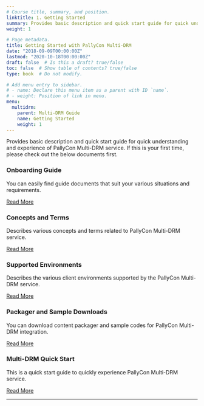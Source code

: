 ```yaml
---
# Course title, summary, and position.
linktitle: 1. Getting Started
summary: Provides basic description and quick start guide for quick understanding and experience of PallyCon Multi-DRM service.
weight: 1

# Page metadata.
title: Getting Started with PallyCon Multi-DRM
date: "2018-09-09T00:00:00Z"
lastmod: "2020-10-18T00:00:00Z"
draft: false  # Is this a draft? true/false
toc: false  # Show table of contents? true/false
type: book  # Do not modify.

# Add menu entry to sidebar.
# - name: Declare this menu item as a parent with ID `name`.
# - weight: Position of link in menu.
menu:
  multidrm:
    parent: Multi-DRM Guide
    name: Getting Started
    weight: 1
---
```


Provides basic description and quick start guide for quick understanding and experience of PallyCon Multi-DRM service. If this is your first time, please check out the below documents first.

<div class="row">
  <div class="col-sm-6">
    <div class="card">
      <div class="card-body">
        <h3 class="card-title">Onboarding Guide</h3>
        <p class="card-text">You can easily find guide documents that suit your various situations and requirements.</p>
        <a href="./multidrm-onboarding/" class="btn btn-primary">Read More</a>
      </div>
    </div>
  </div>
  <div class="col-sm-6">
    <div class="card">
      <div class="card-body">
        <h3 class="card-title">Concepts and Terms</h3>
        <p class="card-text">Describes various concepts and terms related to PallyCon Multi-DRM service.</p>
        <a href="./drm-concepts/" class="btn btn-primary">Read More</a>
      </div>
    </div>
  </div>
  <div class="col-sm-6">    
    <div class="card">
      <div class="card-body">
        <h3 class="card-title">Supported Environments</h3>
        <p class="card-text">Describes the various client environments supported by the PallyCon Multi-DRM service.</p>
        <a href="./supported-env/" class="btn btn-primary">Read More</a>
      </div>
    </div>
  </div>
  <div class="col-sm-6">  
    <div class="card">
      <div class="card-body">
        <h3 class="card-title">Packager and Sample Downloads</h3>
        <p class="card-text">You can download content packager and sample codes for PallyCon Multi-DRM integration.</p>
        <a href="./downloads/" class="btn btn-primary">Read More</a>
      </div>
    </div>
  </div>
  <div class="col-sm-6">  
    <div class="card">
      <div class="card-body">
        <h3 class="card-title">Multi-DRM Quick Start</h3>
        <p class="card-text">This is a quick start guide to quickly experience PallyCon Multi-DRM service.</p>
        <a href="./quickstart/" class="btn btn-primary">Read More</a>
      </div>
    </div>
  </div>
</div>

---
